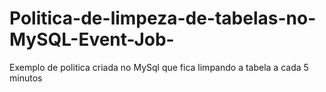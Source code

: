 # Politica-de-limpeza-de-tabelas-no-MySQL-Event-Job-
Exemplo de politica criada no MySql que fica limpando a tabela a cada 5 minutos
